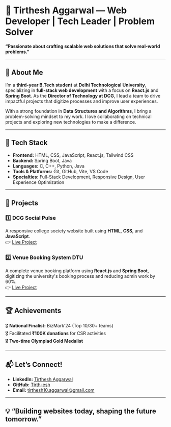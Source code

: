 # 🌟 Tirthesh Aggarwal — Web Developer | Tech Leader | Problem Solver  

 
**“Passionate about crafting scalable web solutions that solve real-world problems.”**

---

## 🚀 About Me  
I’m a **third-year B.Tech student** at **Delhi Technological University**, specializing in **full-stack web development** with a focus on **React.js** and **Spring Boot**. As the **Director of Technology at DCG**, I lead a team to drive impactful projects that digitize processes and improve user experiences.

With a strong foundation in **Data Structures and Algorithms**, I bring a problem-solving mindset to my work. I love collaborating on technical projects and exploring new technologies to make a difference.

---

## 🔧 Tech Stack  
- **Frontend:** HTML, CSS, JavaScript, React.js, Tailwind CSS  
- **Backend:** Spring Boot, Java  
- **Languages:** C, C++, Python, Java  
- **Tools & Platforms:** Git, GitHub, Vite, VS Code  
- **Specialties:** Full-Stack Development, Responsive Design, User Experience Optimization  

---

## 📂 Projects  
### 1️⃣ **DCG Social Pulse**  
A responsive college society website built using **HTML**, **CSS**, and **JavaScript**.  
👉 [Live Project](https://dcg-olive.vercel.app/)  

### 2️⃣ **Venue Booking System DTU**  
A complete venue booking platform using **React.js** and **Spring Boot**, digitizing the university's booking process and reducing admin work by 60%.  
👉 [Live Project](https://vbs-dcg.vercel.app/)  

---

## 🏆 Achievements  
🎖️ **National Finalist:** BizMark’24 (Top 10/30+ teams)  
🎖️ Facilitated **₹100K donations** for CSR activities  
🎖️ **Two-time Olympiad Gold Medalist**  

---

## 📬 Let’s Connect!  
- **LinkedIn:** [Tirthesh Aggarwal](http://www.linkedin.com/in/tirtheshaggarwal)  
- **GitHub:** [Tirth-esh](https://github.com/Tirth-esh)  
- **Email:** [tirthesh10.aggarwal@gmail.com](mailto:tirthesh10.aggarwal@gmail.com)  

---

## 💡 “Building websites today, shaping the future tomorrow.”  

<!--
**Tirth-esh/Tirth-esh** is a ✨ _special_ ✨ repository because its `README.md` (this file) appears on your GitHub profile.

Here are some ideas to get you started:

- 🔭 I’m currently working on ...
- 🌱 I’m currently learning ...
- 👯 I’m looking to collaborate on ...
- 🤔 I’m looking for help with ...
- 💬 Ask me about ...
- 📫 How to reach me: ...
- 😄 Pronouns: ...
- ⚡ Fun fact: ...
-->

